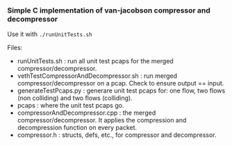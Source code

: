 ### Simple C implementation of van-jacobson compressor and decompressor ###

Use it with ```./runUnitTests.sh```

Files:
- runUnitTests.sh : run all unit test pcaps for the merged compressor/decompressor.
- vethTestCompressorAndDecompressor.sh <pcap> : run merged compressor/decompressor on a pcap. Check to ensure output == input. 
- generateTestPcaps.py : generare unit test pcaps for: one flow, two flows (non colliding) and two flows (colliding).
- pcaps : where the unit test pcaps go.
- compressorAndDecompressor.cpp : the merged compressor/decompressor. It applies the compression and decompression function on every packet.
- compressor.h : structs, defs, etc., for compressor and decompressor.
